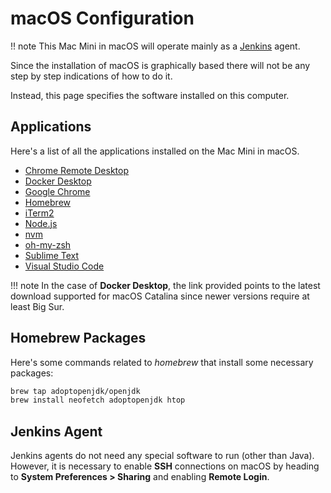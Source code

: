 # macOS Configuration

!! note
    This Mac Mini in macOS will operate mainly as a [Jenkins](../../linux/services/data/jenkins.md) agent.

Since the installation of macOS is graphically based there will not be any step by step indications of how to do it.

Instead, this page specifies the software installed on this computer.

## Applications

Here's a list of all the applications installed on the Mac Mini in macOS.

* [Chrome Remote Desktop](https://remotedesktop.google.com/access/)
* [Docker Desktop](https://desktop.docker.com/mac/main/amd64/93002/Docker.dmg)
* [Google Chrome](https://www.google.com/chrome/)
* [Homebrew](https://brew.sh/)
* [iTerm2](https://iterm2.com/)
* [Node.js](https://nodejs.org/en)
* [nvm](https://github.com/nvm-sh/nvm#installing-and-updating)
* [oh-my-zsh](https://ohmyz.sh/#install)
* [Sublime Text](https://www.sublimetext.com/)
* [Visual Studio Code](https://code.visualstudio.com/)

!!! note
    In the case of **Docker Desktop**, the link provided points to the latest download supported for macOS Catalina since newer versions require at least Big Sur.

## Homebrew Packages

Here's some commands related to *homebrew* that install some necessary packages:

```bash
brew tap adoptopenjdk/openjdk
brew install neofetch adoptopenjdk htop
```

## Jenkins Agent

Jenkins agents do not need any special software to run (other than Java). However, it is necessary to enable **SSH** connections on macOS by heading to **System Preferences > Sharing** and enabling **Remote Login**.
